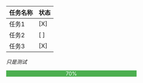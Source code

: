 | 任务名称    | 状态    |
|-------------|---------|
| 任务1       | [X]     |
| 任务2       | [ ]     |
| 任务3       | [X]     |

_只是测试_

<!-- 使用HTML和CSS创建自定义进度条 -->
<div style="width: 70%; background-color: #4CAF50; color: white; text-align: center;">70%</div>
